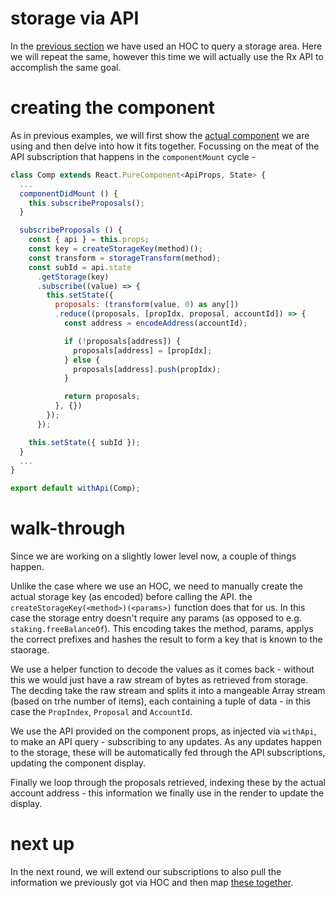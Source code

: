 # storage via API

In the [previous section](tut-002.md) we have used an HOC to query a storage area. Here we will repeat the same, however this time we will actually use the Rx API to accomplish the same goal.

# creating the component

As in previous examples, we will first show the [actual component](../packages/app-example/comp-003.tsx) we are using and then delve into how it fits together. Focussing on the meat of the API subscription that happens in the `componentMount` cycle -

```js
class Comp extends React.PureComponent<ApiProps, State> {
  ...
  componentDidMount () {
    this.subscribeProposals();
  }

  subscribeProposals () {
    const { api } = this.props;
    const key = createStorageKey(method)();
    const transform = storageTransform(method);
    const subId = api.state
      .getStorage(key)
      .subscribe((value) => {
        this.setState({
          proposals: (transform(value, 0) as any[])
          .reduce((proposals, [propIdx, proposal, accountId]) => {
            const address = encodeAddress(accountId);

            if (!proposals[address]) {
              proposals[address] = [propIdx];
            } else {
              proposals[address].push(propIdx);
            }

            return proposals;
          }, {})
        });
      });

    this.setState({ subId });
  }
  ...
}

export default withApi(Comp);
```

# walk-through

Since we are working on a slightly lower level now, a couple of things happen.

Unlike the case where we use an HOC, we need to manually create the actual storage key (as encoded) before calling the API. the `createStorageKey(<method>)(<params>)` function does that for us. In this case the storage entry doesn't require any params (as opposed to e.g. `staking.freeBalanceOf`). This encoding takes the method, params, applys the correct prefixes and hashes the result to form a key that is known to the staorage.

We use a helper function to decode the values as it comes back - without this we would just have a raw stream of bytes as retrieved from storage. The decding take the raw stream and splits it into a mangeable Array stream (based on trhe number of items), each containing a tuple of data - in this case the `PropIndex`, `Proposal` and `AccountId`.

We use the API provided on the component props, as injected via `withApi`, to make an API query - subscribing to any updates. As any updates happen to the storage, these will be automatically fed through the API subscriptions, updating the component display.

Finally we loop through the proposals retrieved, indexing these by the actual account address - this information we finally use in the render to update the display.

# next up

In the next round, we will extend our subscriptions to also pull the information we previously got via HOC and then map [these together](tut-004.md).
